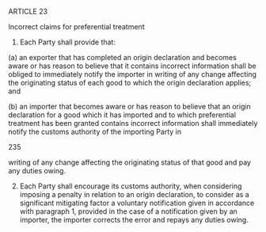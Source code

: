 ARTICLE 23

Incorrect claims for preferential treatment

1. Each Party shall provide that:

(a) an exporter that has completed an origin declaration and becomes aware or has reason to believe that it contains incorrect information shall be obliged to immediately notify the importer in writing of any change affecting the originating status of each good to which the origin declaration applies; and

(b) an importer that becomes aware or has reason to believe that an origin declaration for a good which it has imported and to which preferential treatment has been granted contains incorrect information shall immediately notify the customs authority of the importing Party in




235
 

writing of any change affecting the originating status of that good and pay any duties owing.

2. Each Party shall encourage its customs authority, when considering imposing a penalty in relation to an origin declaration, to consider as a significant mitigating factor a voluntary notification given in accordance with paragraph 1, provided in the case of a notification given by an importer, the importer corrects the error and repays any duties owing.
